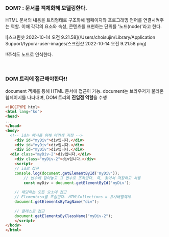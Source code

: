 ### DOM? : 문서를 객체화해 모델링한다.

HTML 문서의 내용을 트리형태로 구조화해 웹페이지와 프로그래밍 언어를 연결시켜주는 역할. 이때 각각의 요소와 속성, 콘텐츠를 표현하는 단위를 '노드(node)'라고 한다.

![스크린샷 2022-10-14 오전 9.21.58](/Users/choisujin/Library/Application Support/typora-user-images/스크린샷 2022-10-14 오전 9.21.58.png)

‼️주석도 노드로 인식한다.

<br>

### DOM 트리에 접근해야한다!! 

document 객체를 통해 HTML 문서에 접근이 가능. document는 브라우저가 불러온 웹페이지를 나타내며, DOM 트리의 **진입점 역할**을 수행

```html
<!DOCTYPE html>
<html lang="ko">
<head>
...
</head>
<body>
  <!-- id는 예시를 위해 여러개 지정 -->
	<div id="myDiv">div입니다.</div>
	<div id="myDiv">div입니다.</div>
	<div id="myDiv">div입니다.</div>
  <div class="myDiv-2">div입니다.</div>
	<div class="myDiv-2">div입니다.</div>
	<script>
    // id로 접근
    console.log(document.getElementById('myDiv'));
		// 변수에 담아놓고 그 변수로 조작한다. 즉, 찾아서 저장하고 사용
		const myDiv = document.getElementById('myDiv');
    
    // 해당하는 모든 요소에 접근
    // Element>s<를 조심한다. HTMLCollections = 유사배열객체 
    document.getElementsByTagName("div");
    
    // 클래스로 접근
    document.getElementsByClassName("myDiv-2");
	</script>
</body>
</html>
```

